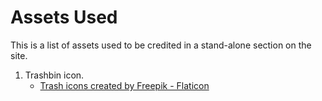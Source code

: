 # Assets Used

This is a list of assets used to be credited in a stand-alone section on the site.

1. Trashbin icon.
   - <a href="https://www.flaticon.com/free-icons/trash" title="trash icons">Trash icons created by Freepik - Flaticon</a>
